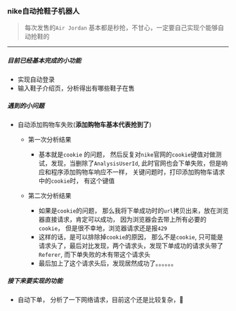 ### nike自动抢鞋子机器人

> 每次发售的`Air Jordan` 基本都是秒抢，不甘心，一定要自己实现个能够自动抢鞋的

-----------

##### 目前已经基本完成的小功能

* 实现自动登录
* 输入鞋子介绍页，分析得出有哪些鞋子在售


##### 遇到的小问题

* 自动添加购物车失败(**添加购物车基本代表抢到了**)
    * 第一次分析结果
         * 基本就是`cookie` 的问题， 然后反复对`nike`官网的`cookie`键值对做测试，发现，当删除了`AnalysisUserId`, 此时官网也会下单失败，但是响应和程序添加购物车响应不一样， 关键问题时，打印添加购物车请求中的`cookie`时， 有这个键值

    * 第二次分析结果
        * 如果是`cookie`的问题， 那么我将下单成功时的`url`拷贝出来，放在浏览器直接请求，肯定可以成功， 因为浏览器会去带上所有必要的`cookie`， 但是很不幸地，浏览器请求还是报`429`
        * 这样的话，是可以排除掉`cookie`的原因， 那么不是`cookie`, 只可能是请求头了，最后对比发现，两个请求头，发现下单成功的请求头带了`Referer`, 而下单失败的木有带这个请求头
        * 最后加上了这个请求头后，发现居然成功了。。。。。。


##### 接下来要实现的功能

* 自动下单， 分析了一下网络请求，目前这个还是比较复杂，🙈



        








